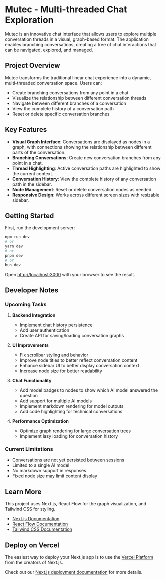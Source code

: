 # Mutec - Multi-threaded Chat Exploration

Mutec is an innovative chat interface that allows users to explore multiple conversation threads in a visual, graph-based format. The application enables branching conversations, creating a tree of chat interactions that can be navigated, explored, and managed.

## Project Overview

Mutec transforms the traditional linear chat experience into a dynamic, multi-threaded conversation space. Users can:

- Create branching conversations from any point in a chat
- Visualize the relationship between different conversation threads
- Navigate between different branches of a conversation
- View the complete history of a conversation path
- Reset or delete specific conversation branches

## Key Features

- **Visual Graph Interface**: Conversations are displayed as nodes in a graph, with connections showing the relationship between different parts of the conversation.
- **Branching Conversations**: Create new conversation branches from any point in a chat.
- **Thread Highlighting**: Active conversation paths are highlighted to show the current context.
- **Conversation History**: View the complete history of any conversation path in the sidebar.
- **Node Management**: Reset or delete conversation nodes as needed.
- **Responsive Design**: Works across different screen sizes with resizable sidebar.

## Getting Started

First, run the development server:

```bash
npm run dev
# or
yarn dev
# or
pnpm dev
# or
bun dev
```

Open [http://localhost:3000](http://localhost:3000) with your browser to see the result.

## Developer Notes

### Upcoming Tasks

1. **Backend Integration**
   - Implement chat history persistence
   - Add user authentication
   - Create API for saving/loading conversation graphs

2. **UI Improvements**
   - Fix scrollbar styling and behavior
   - Improve node titles to better reflect conversation content
   - Enhance sidebar UI to better display conversation context
   - Increase node size for better readability

3. **Chat Functionality**
   - Add model badges to nodes to show which AI model answered the question
   - Add support for multiple AI models
   - Implement markdown rendering for model outputs
   - Add code highlighting for technical conversations

4. **Performance Optimization**
   - Optimize graph rendering for large conversation trees
   - Implement lazy loading for conversation history

### Current Limitations

- Conversations are not yet persisted between sessions
- Limited to a single AI model
- No markdown support in responses
- Fixed node size may limit content display

## Learn More

This project uses Next.js, React Flow for the graph visualization, and Tailwind CSS for styling.

- [Next.js Documentation](https://nextjs.org/docs)
- [React Flow Documentation](https://reactflow.dev/docs/introduction/)
- [Tailwind CSS Documentation](https://tailwindcss.com/docs)

## Deploy on Vercel

The easiest way to deploy your Next.js app is to use the [Vercel Platform](https://vercel.com/new?utm_medium=default-template&filter=next.js&utm_source=create-next-app&utm_campaign=create-next-app-readme) from the creators of Next.js.

Check out our [Next.js deployment documentation](https://nextjs.org/docs/app/building-your-application/deploying) for more details.
